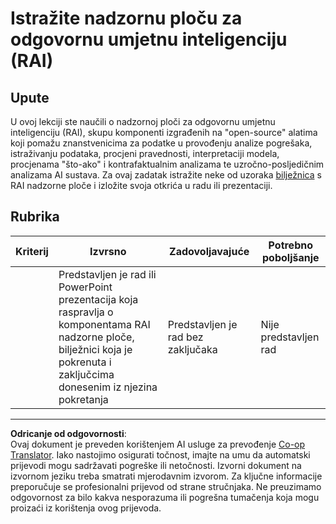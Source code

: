 <!--
CO_OP_TRANSLATOR_METADATA:
{
  "original_hash": "91c6a180ef08e20cc15acfd2d6d6e164",
  "translation_date": "2025-09-05T12:34:17+00:00",
  "source_file": "9-Real-World/2-Debugging-ML-Models/assignment.md",
  "language_code": "hr"
}
-->
# Istražite nadzornu ploču za odgovornu umjetnu inteligenciju (RAI)

## Upute

U ovoj lekciji ste naučili o nadzornoj ploči za odgovornu umjetnu inteligenciju (RAI), skupu komponenti izgrađenih na "open-source" alatima koji pomažu znanstvenicima za podatke u provođenju analize pogrešaka, istraživanju podataka, procjeni pravednosti, interpretaciji modela, procjenama "što-ako" i kontrafaktualnim analizama te uzročno-posljedičnim analizama AI sustava. Za ovaj zadatak istražite neke od uzoraka [bilježnica](https://github.com/Azure/RAI-vNext-Preview/tree/main/examples/notebooks) s RAI nadzorne ploče i izložite svoja otkrića u radu ili prezentaciji.

## Rubrika

| Kriterij | Izvrsno | Zadovoljavajuće | Potrebno poboljšanje |
| -------- | --------- | -------- | ----------------- |
|          | Predstavljen je rad ili PowerPoint prezentacija koja raspravlja o komponentama RAI nadzorne ploče, bilježnici koja je pokrenuta i zaključcima donesenim iz njezina pokretanja | Predstavljen je rad bez zaključaka | Nije predstavljen rad |

---

**Odricanje od odgovornosti**:  
Ovaj dokument je preveden korištenjem AI usluge za prevođenje [Co-op Translator](https://github.com/Azure/co-op-translator). Iako nastojimo osigurati točnost, imajte na umu da automatski prijevodi mogu sadržavati pogreške ili netočnosti. Izvorni dokument na izvornom jeziku treba smatrati mjerodavnim izvorom. Za ključne informacije preporučuje se profesionalni prijevod od strane stručnjaka. Ne preuzimamo odgovornost za bilo kakva nesporazuma ili pogrešna tumačenja koja mogu proizaći iz korištenja ovog prijevoda.